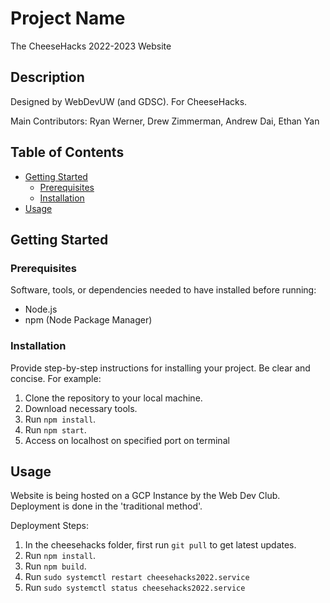 # Project Name

The CheeseHacks 2022-2023 Website

## Description

Designed by WebDevUW (and GDSC). For CheeseHacks.

Main Contributors: Ryan Werner, Drew Zimmerman, Andrew Dai, Ethan Yan

## Table of Contents

- [Getting Started](#getting-started)
  - [Prerequisites](#prerequisites)
  - [Installation](#installation)
- [Usage](#usage)

## Getting Started

### Prerequisites

Software, tools, or dependencies needed to have installed before running:

- Node.js
- npm (Node Package Manager)

### Installation

Provide step-by-step instructions for installing your project. Be clear and concise. For example:

1. Clone the repository to your local machine.
2. Download necessary tools.
3. Run `npm install`.
4. Run `npm start`.
5. Access on localhost on specified port on terminal

## Usage

Website is being hosted on a GCP Instance by the Web Dev Club. Deployment is done in the 'traditional method'.

Deployment Steps:

1. In the cheesehacks folder, first run `git pull` to get latest updates.
2. Run `npm install`.
3. Run `npm build`.
4. Run `sudo systemctl restart cheesehacks2022.service`
5. Run `sudo systemctl status cheesehacks2022.service`
